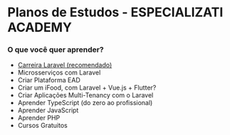 # Planos de Estudos - ESPECIALIZATI ACADEMY

### O que você quer aprender?

- [Carreira Laravel (recomendado)](/carreira_laravel.md)
- Microsserviços com Laravel
- Criar Plataforma EAD
- Criar um iFood, com Laravel + Vue.js + Flutter?
- Criar Aplicações Multi-Tenancy com o Laravel
- Aprender TypeScript (do zero ao profissional)
- Aprender JavaScript
- Aprender PHP
- Cursos Gratuitos
